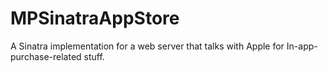 MPSinatraAppStore
=================

A Sinatra implementation for a web server that talks with Apple for In-app-purchase-related stuff.